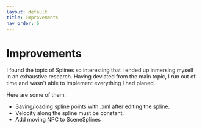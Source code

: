 ```yaml
---
layout: default
title: Improvements
nav_order: 6
---
```


# Improvements
I found the topic of Splines so interesting that I ended up inmersing myself in an exhaustive research. Having deviated from the main topic, I run out of time and wasn't able to implement everything I had planed.

Here are some of them:
- Saving/loading spline points with .xml after editing the spline.
- Velocity along the spline must be constant.
- Add moving NPC to SceneSplines
